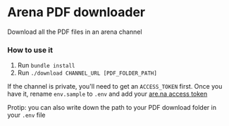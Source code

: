 # Arena PDF downloader

Download all the PDF files in an arena channel

### How to use it

1. Run `bundle install`
2. Run `./download CHANNEL_URL [PDF_FOLDER_PATH]`

If the channel is private, you'll need to get an `ACCESS_TOKEN` first. Once you have it, rename `env.sample` to `.env` and add your [are.na access token](https://dev.are.na/oauth/applications)

Protip: you can also write down the path to your PDF download folder in your `.env` file
